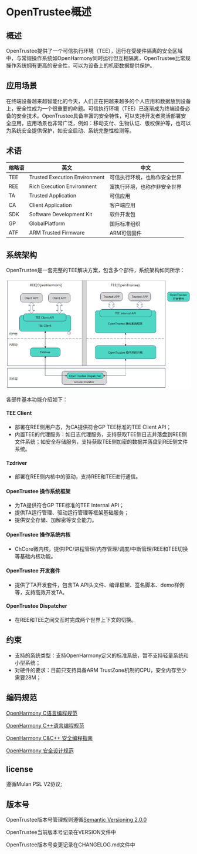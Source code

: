 # OpenTrustee概述

## 概述

OpenTrustee提供了一个可信执行环境（TEE），运行在受硬件隔离的安全区域中，与常规操作系统如OpenHarmony同时运行但互相隔离，OpenTrustee比常规操作系统拥有更高的安全性，可以为设备上的机密数据提供保护。

## **应用场景**

在终端设备越来越智能化的今天，人们正在把越来越多的个人应用和数据放到设备上，安全性成为一个很重要的命题。可信执行环境（TEE）已逐渐成为终端设备必备的安全技术。OpenTrustee具备丰富的安全特性，可以支持开发者灵活部署安全应用，应用场景也非常广泛，例如：移动支付、生物认证、版权保护等，也可以为系统安全提供保护，如安全启动、系统完整性检测等。

## **术语**

| 缩略语     | 英文                                     | 中文 |
| ------------ | ------------------------------------------------------------ | --- |
| TEE     | Trusted Execution Environment | 可信执行环境，也称作安全世界 |
| REE     | Rich Execution Environment | 富执行环境，也称作非安全世界 |
| TA       | Trusted Application       | 可信应用 |
| CA     | Client Application   | 客户端应用 |
| SDK | Software Development Kit | 软件开发包 |
| GP | GlobalPlatform | 国际标准组织 |
| ATF | ARM Trusted Firmware | ARM可信固件 |

## 系统架构

OpenTrustee是一套完整的TEE解决方案，包含多个部件，系统架构如同所示：

![](figures/overview-of-opentrustee.png)

各部件基本功能介绍如下：

#### TEE Client

- 部署在REE侧用户态，为CA提供符合GP TEE标准的TEE Client API；
- 内置TEE的代理服务：如日志代理服务，支持获取TEE侧日志并落盘到REE侧文件系统；如安全存储服务，支持获取TEE侧加密的数据并落盘到REE侧文件系统。

#### Tzdriver

- 部署在REE侧内核中的驱动，支持REE和TEE进行通信。

#### OpenTrustee 操作系统框架

- 为TA提供符合GP TEE标准的TEE Internal API；
- 提供TA运行管理、驱动运行管理等框架基础服务；
- 提供安全存储、加解密等安全能力。

#### OpenTrustee 操作系统内核

- ChCore微内核，提供IPC/进程管理/内存管理/调度/中断管理/REE和TEE切换等基础内核功能。

#### OpenTrustee 开发套件

- 提供了TA开发套件，包含TA API头文件、编译框架、签名脚本、demo样例等，支持高效开发TA。

#### OpenTrustee Dispatcher

- 在REE和TEE之间交互时完成两个世界上下文的切换。

## 约束

- 支持的系统类型：支持OpenHarmony定义的标准系统，暂不支持轻量系统和小型系统；
- 对硬件的要求：目前只支持具备ARM TrustZone机制的CPU，安全内存至少需要28M；

## 编码规范

[OpenHarmony C语言编程规范](https://gitee.com/openharmony/docs/blob/master/zh-cn/contribute/OpenHarmony-c-coding-style-guide.md)

[OpenHarmony C++语言编程规范](https://gitee.com/openharmony/docs/blob/master/zh-cn/contribute/OpenHarmony-cpp-coding-style-guide.md)

[OpenHarmony C&C++ 安全编程指南](https://gitee.com/openharmony/docs/blob/master/zh-cn/contribute/OpenHarmony-c-cpp-secure-coding-guide.md)

[OpenHarmony 安全设计规范](https://gitee.com/openharmony/docs/blob/master/zh-cn/contribute/OpenHarmony-security-design-guide.md)

## license

遵循Mulan PSL V2协议;

## 版本号

OpenTrustee版本号管理规则遵循[Semantic Versioning 2.0.0](https://semver.org/)

OpenTrustee当前版本号记录在VERSION文件中

OpenTrustee版本号变更记录在CHANGELOG.md文件中

